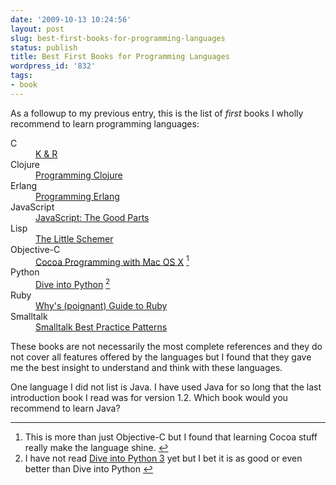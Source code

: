 ```yaml
---
date: '2009-10-13 10:24:56'
layout: post
slug: best-first-books-for-programming-languages
status: publish
title: Best First Books for Programming Languages
wordpress_id: '832'
tags:
- book
---
```

As a followup to my previous entry, this is the list of _first_ books I wholly recommend to learn programming languages:

<dl>
  <dt>C
  <dd><a href="http://en.wikipedia.org/wiki/The_C_Programming_Language_(book)">K &amp; R</a>
  <dt>Clojure
  <dd><a href="http://www.pragprog.com/titles/shcloj/programming-clojure">Programming Clojure</a>
  <dt>Erlang
  <dd><a href="http://www.pragprog.com/titles/jaerlang/index.html">Programming Erlang</a>
  <dt>JavaScript
  <dd><a href="http://oreilly.com/catalog/9780596517748">JavaScript: The Good Parts</a>
  <dt>Lisp
  <dd><a href="http://www.ccs.neu.edu/home/matthias/BTLS/">The Little Schemer</a>
  <dt>Objective-C
  <dd><a href="http://www.amazon.com/exec/obidos/ASIN/0321503619/bignerdranch-20">Cocoa Programming with Mac OS X</a>&nbsp;<a id="fnr1-2009-10-13" href="#fn1-2009-10-13"><sup>1</sup></a>
  <dt>Python
  <dd><a href="http://www.diveintopython.org/">Dive into Python</a>&nbsp;<a id="fnr2-2009-10-13" href="#fn2-2009-10-13"><sup>2</sup></a>
  <dt>Ruby
  <dd><a href="http://en.wikipedia.org/wiki/Why's_(poignant)_Guide_to_Ruby">Why's (poignant) Guide to Ruby</a>
  <dt>Smalltalk
  <dd><a href="http://www.amazon.com/Smalltalk-Best-Practice-Patterns-Kent/dp/013476904X">Smalltalk Best Practice Patterns</a>
</dl>

These books are not necessarily the most complete references and they do not cover all features offered by the languages but I found that they gave me the best insight to understand and think with these languages.

One language I did not list is Java. I have used Java for so long that the last introduction book I read was for version 1.2. Which book would you recommend to learn Java?


---

1. <a id="fn1-2009-10-13"></a> This is more than just Objective-C but I found that learning Cocoa stuff really make the language shine.&nbsp;<a href="#fnr1-2009-10-13">&#8617;</a>
2. <a id="fn2-2009-10-13"></a> I have not read <a href="http://diveintopython3.org/">Dive into Python 3</a> yet but I bet it is as good or even better than Dive into Python&nbsp;<a href="#fnr2-2009-10-13">&#8617;</a>

